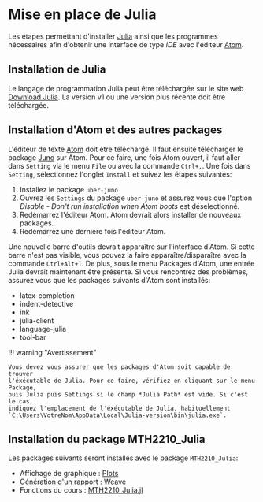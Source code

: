 # Mise en place de Julia

Les étapes permettant d'installer [Julia](https://julialang.org/) ainsi que les
programmes nécessaires afin d'obtenir une interface de type *IDE* avec
l'éditeur [Atom](https://atom.io/).

## Installation de Julia

Le langage de programmation Julia peut être téléchargée sur le site web
[Download Julia](https://julialang.org/downloads/). La version v1 ou une
version plus récente doit être téléchargée.

## Installation d'Atom et des autres packages

L'éditeur de texte [Atom](https://atom.io/) doit être téléchargé. Il faut
ensuite télécharger le package [Juno](http://junolab.org/) sur Atom. Pour ce
faire, une fois Atom ouvert, il faut aller dans `Setting` via le menu `File` ou
avec la commande `Ctrl+,`. Une fois dans `Setting`, sélectionnez l'onglet
`Install` et suivez les étapes suivantes:

1. Installez le package `uber-juno`
2. Ouvrez les `Settings` du package `uber-juno` et assurez vous que l'option *Disable - Don't run installation when Atom boots* est déselectionné.
3. Redémarrez l'éditeur Atom. Atom devrait alors installer de nouveaux packages.
4. Redémarrez une dernière fois l'éditeur Atom.

Une nouvelle barre d'outils devrait apparaître sur l'interface d'Atom. Si cette
barre n'est pas visible, vous pouvez la faire apparaître/disparaître avec la
commande `Ctrl+Alt+T`. De plus, sous le menu Packages d'Atom, une entrée Julia
devrait maintenant être présente. Si vous rencontrez des problèmes, assurez vous
que les packages suivants d'Atom sont installés:

- latex-completion
- indent-detective
- ink
- julia-client
- language-julia
- tool-bar

!!! warning "Avertissement"

    Vous devez vous assurer que les packages d'Atom soit capable de trouver
    l'éxécutable de Julia. Pour ce faire, vérifiez en cliquant sur le menu Package,
    puis Julia puis Settings si le champ *Julia Path* est vide. Si c'est le cas,
    indiquez l'emplacement de l'éxécutable de Julia, habituellement `C:\Users\VotreNom\AppData\Local\Julia-version\bin\julia.exe`.


## Installation du package MTH2210_Julia

Les packages suivants seront installés avec le package `MTH2210_Julia`:

- Affichage de graphique : [Plots](http://docs.juliaplots.org/latest/)
- Génération d'un rapport : [Weave](http://weavejl.mpastell.com/stable/)
- Fonctions du cours : [MTH2210_Julia.jl](https://github.com/AntoninPaquette/MTH2210_Julia.jl)

